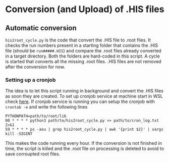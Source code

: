 # Conversion (and Upload) of .HIS files

## Automatic conversion

`his2root_cycle.py` is the code that convert the .HIS file to .root files.
It checks the run numbers present in a starting folder that contains the .HIS file (should be `run#####.HIS`) and compare the .root files already converted in a target directory. Both the folders are hard-coded in this script.
A cycle is started that converts all the missing .root files.
.HIS files are not removed after the conversion for now.

### Setting up a cronjob

The idea is to let this script running in background and convert the .HIS files as soon they are created.
To set up cronjob service at machine start in WSL check [here](https://www.howtogeek.com/746532/how-to-launch-cron-automatically-in-wsl-on-windows-10-and-11/).
If cronjob service is running you can setup the cronjob with `crontab -e` and write the following lines
```
PYTHONPATH=path/to/root/lib
00 * * * * python3 path/to/his2root_cycle.py >> path/to/cron_log.txt 2>&1
59 * * * * ps -axu | grep his2root_cycle.py | awk '{print $2}' | xargs kill -SIGINT
```
This makes the code running every hour. If the conversion is not finished in time, the script is killed and the .root file on processing is deleted to avoid to save corroupted root files.
